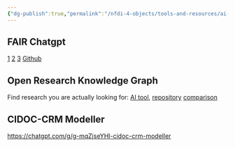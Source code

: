 ```yaml
---
{"dg-publish":true,"permalink":"/nfdi-4-objects/tools-and-resources/ai-tools/","noteIcon":""}
---
```


## FAIR Chatgpt
[1](https://chatgpt.com/g/g-BkMR28wlV-fair) [2](https://chatgpt.com/gpts/editor/g-BkMR28wlV) [3](https://chatgpt.com/g/g-BkMR28wlV-fair) [Github](https://github.com/UB-Mannheim/FAIR-GPT)
## Open Research Knowledge Graph
Find research you are actually looking for: [AI tool](https://ask.orkg.org/), [repository](https://orkg.org/) [comparison](https://orkg.org/comparison/R702114)

## CIDOC-CRM Modeller
https://chatgpt.com/g/g-mqZjseYHI-cidoc-crm-modeller
